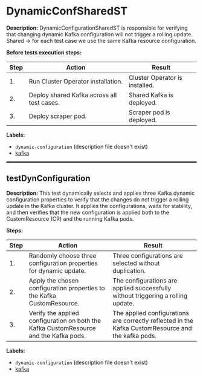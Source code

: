# DynamicConfSharedST

**Description:** DynamicConfigurationSharedST is responsible for verifying that changing dynamic Kafka configuration will not trigger a rolling update. Shared -> for each test case we use the same Kafka resource configuration.

**Before tests execution steps:**

| Step | Action | Result |
| - | - | - |
| 1. | Run Cluster Operator installation. | Cluster Operator is installed. |
| 2. | Deploy shared Kafka across all test cases. | Shared Kafka is deployed. |
| 3. | Deploy scraper pod. | Scraper pod is deployed. |

**Labels:**

* `dynamic-configuration` (description file doesn't exist)
* [kafka](labels/kafka.md)

<hr style="border:1px solid">

## testDynConfiguration

**Description:** This test dynamically selects and applies three Kafka dynamic configuration properties to verify that the changes do not trigger a rolling update in the Kafka cluster. It applies the configurations, waits for stability, and then verifies that the new configuration is applied both to the CustomResource (CR) and the running Kafka pods.

**Steps:**

| Step | Action | Result |
| - | - | - |
| 1. | Randomly choose three configuration properties for dynamic update. | Three configurations are selected without duplication. |
| 2. | Apply the chosen configuration properties to the Kafka CustomResource. | The configurations are applied successfully without triggering a rolling update. |
| 3. | Verify the applied configuration on both the Kafka CustomResource and the Kafka pods. | The applied configurations are correctly reflected in the Kafka CustomResource and the kafka pods. |

**Labels:**

* `dynamic-configuration` (description file doesn't exist)
* [kafka](labels/kafka.md)

